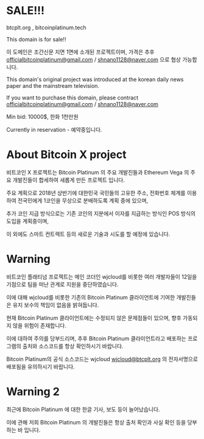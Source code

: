 # SALE!!!

btcplt.org , bitcoinplatinum.tech

This domain is for sale!!

이 도메인은 조간신문 지면 1면에 소개된 프로젝트이며, 가격은 추후 officialbitcoinplatinum@gmail.com / shnano1128@naver.com 으로 협상 가능합니다.

This domain's original project was introduced at the korean daily news paper and the mainstream television.

If you want to purchase this domain, please contract officialbitcoinplatinum@gmail.com / shnano1128@naver.com

Min bid: 10000$, 한화 1천만원

Currently in reservation - 예약중입니다.


# About Bitcoin X project

비트코인 X 프로젝트는 Bitcoin Platinum 의 주요 개발진들과 Ethereum Vega 의 주요 개발진들이 합세하여 새롭게 만든 프로젝트 입니다.

주요 계획으로 2018년 상반기에 대한민국 국민들의 고유한 주소, 전화번호 체계를 이용하여 전국민에게 1코인을 무상으로 분배하도록 계획 중에 있으며,

추가 코인 지급 방식으로는 기존 코인의 지분에서 이자를 지급하는 방식인 POS 방식의 도입을 계획중이며,

이 외에도 스마트 컨트렉트 등의 새로운 기술과 시도를 할 예정에 있습니다.


# Warning

비트코인 플래티넘 프로젝트는 메인 코더인 wjcloud를 비롯한 여러 개발자들이 12일을 기점으로 팀을 떠난 관계로 지원을 중단하였습니다.

이에 대해 wjcloud를 비롯한 기존의 Bitcoin Platinum 클라이언트에 기여한 개발진들은 유지 보수의 책임이 없음을 밝혀둡니다.

현재 Bitcoin Platinum 클라이언트에는 수정되지 않은 문제점들이 있으며, 향후 가동되지 않을 위험이 존재합니다.

이에 대하여 주의를 당부드리며, 추후 Bitcoin Platinum 클라이언트라고 배포하는 프로그램의 출처와 소스코드를 항상 확인하시기 바랍니다.

Bitcoin Platinum의 공식 소스코드는 wjcloud <wjcloud@btcplt.org> 의 전자서명으로 배포됨을 유의하시기 바랍니다.


# Warning 2

최근에 Bitcoin Platinum 에 대한 한글 기사, 보도 등이 늘어났습니다.

이에 관해 저희 Bitcoin Platinum 의 개발진들은 항상 출처 확인과 사실 확인 등을 당부하는 바 입니다.
